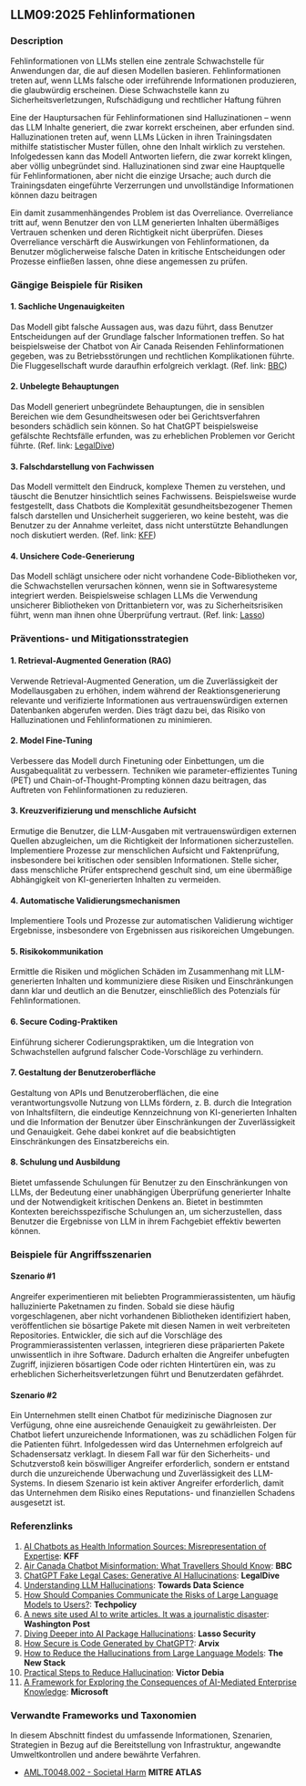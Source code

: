 ## LLM09:2025 Fehlinformationen

### Description

Fehlinformationen von LLMs stellen eine zentrale Schwachstelle für Anwendungen dar, die auf diesen Modellen basieren. Fehlinformationen treten auf, wenn LLMs falsche oder irreführende Informationen produzieren, die glaubwürdig erscheinen. Diese Schwachstelle kann zu Sicherheitsverletzungen, Rufschädigung und rechtlicher Haftung führen

Eine der Hauptursachen für Fehlinformationen sind Halluzinationen – wenn das LLM Inhalte generiert, die zwar korrekt erscheinen, aber erfunden sind. Halluzinationen treten auf, wenn LLMs Lücken in ihren Trainingsdaten mithilfe statistischer Muster füllen, ohne den Inhalt wirklich zu verstehen. Infolgedessen kann das Modell Antworten liefern, die zwar korrekt klingen, aber völlig unbegründet sind. Halluzinationen sind zwar eine Hauptquelle für Fehlinformationen, aber nicht die einzige Ursache; auch durch die Trainingsdaten eingeführte Verzerrungen und unvollständige Informationen können dazu beitragen

Ein damit zusammenhängendes Problem ist das Overreliance. Overreliance tritt auf, wenn Benutzer den von LLM generierten Inhalten übermäßiges Vertrauen schenken und deren Richtigkeit nicht überprüfen. Dieses Overreliance verschärft die Auswirkungen von Fehlinformationen, da Benutzer möglicherweise falsche Daten in kritische Entscheidungen oder Prozesse einfließen lassen, ohne diese angemessen zu prüfen.

### Gängige Beispiele für Risiken

#### 1. Sachliche Ungenauigkeiten
  Das Modell gibt falsche Aussagen aus, was dazu führt, dass Benutzer Entscheidungen auf der Grundlage falscher Informationen treffen. So hat beispielsweise der Chatbot von Air Canada Reisenden Fehlinformationen gegeben, was zu Betriebsstörungen und rechtlichen Komplikationen führte. Die Fluggesellschaft wurde daraufhin erfolgreich verklagt.
  (Ref. link: [BBC](https://www.bbc.com/travel/article/20240222-air-canada-chatbot-misinformation-what-travellers-should-know))
#### 2. Unbelegte Behauptungen
  Das Modell generiert unbegründete Behauptungen, die in sensiblen Bereichen wie dem Gesundheitswesen oder bei Gerichtsverfahren besonders schädlich sein können. So hat ChatGPT beispielsweise gefälschte Rechtsfälle erfunden, was zu erheblichen Problemen vor Gericht führte.
  (Ref. link: [LegalDive](https://www.legaldive.com/news/chatgpt-fake-legal-cases-generative-ai-hallucinations/651557/))
#### 3. Falschdarstellung von Fachwissen
  Das Modell vermittelt den Eindruck, komplexe Themen zu verstehen, und täuscht die Benutzer hinsichtlich seines Fachwissens. Beispielsweise wurde festgestellt, dass Chatbots die Komplexität gesundheitsbezogener Themen falsch darstellen und Unsicherheit suggerieren, wo keine besteht, was die Benutzer zu der Annahme verleitet, dass nicht unterstützte Behandlungen noch diskutiert werden.
  (Ref. link: [KFF](https://www.kff.org/health-misinformation-monitor/volume-05/))
#### 4. Unsichere Code-Generierung
  Das Modell schlägt unsichere oder nicht vorhandene Code-Bibliotheken vor, die Schwachstellen verursachen können, wenn sie in Softwaresysteme integriert werden. Beispielsweise schlagen LLMs die Verwendung unsicherer Bibliotheken von Drittanbietern vor, was zu Sicherheitsrisiken führt, wenn man ihnen ohne Überprüfung vertraut.
  (Ref. link: [Lasso](https://www.lasso.security/blog/ai-package-hallucinations))

### Präventions- und Mitigationsstrategien

#### 1. Retrieval-Augmented Generation (RAG)
  Verwende Retrieval-Augmented Generation, um die Zuverlässigkeit der Modellausgaben zu erhöhen, indem während der Reaktionsgenerierung relevante und verifizierte Informationen aus vertrauenswürdigen externen Datenbanken abgerufen werden. Dies trägt dazu bei, das Risiko von Halluzinationen und Fehlinformationen zu minimieren.
#### 2. Model Fine-Tuning
  Verbessere das Modell durch Finetuning oder Einbettungen, um die Ausgabequalität zu verbessern. Techniken wie parameter-effizientes Tuning (PET) und Chain-of-Thought-Prompting können dazu beitragen, das Auftreten von Fehlinformationen zu reduzieren.
#### 3. Kreuzverifizierung und menschliche Aufsicht
  Ermutige die Benutzer, die LLM-Ausgaben mit vertrauenswürdigen externen Quellen abzugleichen, um die Richtigkeit der Informationen sicherzustellen. Implementiere Prozesse zur menschlichen Aufsicht und Faktenprüfung, insbesondere bei kritischen oder sensiblen Informationen. Stelle sicher, dass menschliche Prüfer entsprechend geschult sind, um eine übermäßige Abhängigkeit von KI-generierten Inhalten zu vermeiden.
#### 4. Automatische Validierungsmechanismen
  Implementiere Tools und Prozesse zur automatischen Validierung wichtiger Ergebnisse, insbesondere von Ergebnissen aus risikoreichen Umgebungen.
#### 5. Risikokommunikation
  Ermittle die Risiken und möglichen Schäden im Zusammenhang mit LLM-generierten Inhalten und kommuniziere diese Risiken und Einschränkungen dann klar und deutlich an die Benutzer, einschließlich des Potenzials für Fehlinformationen.
#### 6. Secure Coding-Praktiken
  Einführung sicherer Codierungspraktiken, um die Integration von Schwachstellen aufgrund falscher Code-Vorschläge zu verhindern.
#### 7. Gestaltung der Benutzeroberfläche
  Gestaltung von APIs und Benutzeroberflächen, die eine verantwortungsvolle Nutzung von LLMs fördern, z. B. durch die Integration von Inhaltsfiltern, die eindeutige Kennzeichnung von KI-generierten Inhalten und die Information der Benutzer über Einschränkungen der Zuverlässigkeit und Genauigkeit. Gehe dabei konkret auf die beabsichtigten Einschränkungen des Einsatzbereichs ein.
#### 8. Schulung und Ausbildung
  Bietet umfassende Schulungen für Benutzer zu den Einschränkungen von LLMs, der Bedeutung einer unabhängigen Überprüfung generierter Inhalte und der Notwendigkeit kritischen Denkens an. Bietet in bestimmten Kontexten bereichsspezifische Schulungen an, um sicherzustellen, dass Benutzer die Ergebnisse von LLM in ihrem Fachgebiet effektiv bewerten können.

### Beispiele für Angriffsszenarien

#### Szenario #1
Angreifer experimentieren mit beliebten Programmierassistenten, um häufig halluzinierte Paketnamen zu finden. Sobald sie diese häufig vorgeschlagenen, aber nicht vorhandenen Bibliotheken identifiziert haben, veröffentlichen sie bösartige Pakete mit diesen Namen in weit verbreiteten Repositories. Entwickler, die sich auf die Vorschläge des Programmierassistenten verlassen, integrieren diese präparierten Pakete unwissentlich in ihre Software. Dadurch erhalten die Angreifer unbefugten Zugriff, injizieren bösartigen Code oder richten Hintertüren ein, was zu erheblichen Sicherheitsverletzungen führt und Benutzerdaten gefährdet.
#### Szenario #2
  Ein Unternehmen stellt einen Chatbot für medizinische Diagnosen zur Verfügung, ohne eine ausreichende Genauigkeit zu gewährleisten. Der Chatbot liefert unzureichende Informationen, was zu schädlichen Folgen für die Patienten führt. Infolgedessen wird das Unternehmen erfolgreich auf Schadensersatz verklagt. In diesem Fall war für den Sicherheits- und Schutzverstoß kein böswilliger Angreifer erforderlich, sondern er entstand durch die unzureichende Überwachung und Zuverlässigkeit des LLM-Systems. In diesem Szenario ist kein aktiver Angreifer erforderlich, damit das Unternehmen dem Risiko eines Reputations- und finanziellen Schadens ausgesetzt ist.

### Referenzlinks

1. [AI Chatbots as Health Information Sources: Misrepresentation of Expertise](https://www.kff.org/health-misinformation-monitor/volume-05/): **KFF**
2. [Air Canada Chatbot Misinformation: What Travellers Should Know](https://www.bbc.com/travel/article/20240222-air-canada-chatbot-misinformation-what-travellers-should-know): **BBC**
3. [ChatGPT Fake Legal Cases: Generative AI Hallucinations](https://www.legaldive.com/news/chatgpt-fake-legal-cases-generative-ai-hallucinations/651557/): **LegalDive**
4. [Understanding LLM Hallucinations](https://towardsdatascience.com/llm-hallucinations-ec831dcd7786): **Towards Data Science**
5. [How Should Companies Communicate the Risks of Large Language Models to Users?](https://techpolicy.press/how-should-companies-communicate-the-risks-of-large-language-models-to-users/): **Techpolicy**
6. [A news site used AI to write articles. It was a journalistic disaster](https://www.washingtonpost.com/media/2023/01/17/cnet-ai-articles-journalism-corrections/): **Washington Post**
7. [Diving Deeper into AI Package Hallucinations](https://www.lasso.security/blog/ai-package-hallucinations): **Lasso Security**
8. [How Secure is Code Generated by ChatGPT?](https://arxiv.org/abs/2304.09655): **Arvix**
9. [How to Reduce the Hallucinations from Large Language Models](https://thenewstack.io/how-to-reduce-the-hallucinations-from-large-language-models/): **The New Stack**
10. [Practical Steps to Reduce Hallucination](https://newsletter.victordibia.com/p/practical-steps-to-reduce-hallucination): **Victor Debia**
11. [A Framework for Exploring the Consequences of AI-Mediated Enterprise Knowledge](https://www.microsoft.com/en-us/research/publication/a-framework-for-exploring-the-consequences-of-ai-mediated-enterprise-knowledge-access-and-identifying-risks-to-workers/): **Microsoft**

### Verwandte Frameworks und Taxonomien

In diesem Abschnitt findest du umfassende Informationen, Szenarien, Strategien in Bezug auf die Bereitstellung von Infrastruktur, angewandte Umweltkontrollen und andere bewährte Verfahren.

- [AML.T0048.002 - Societal Harm](https://atlas.mitre.org/techniques/AML.T0048) **MITRE ATLAS**
